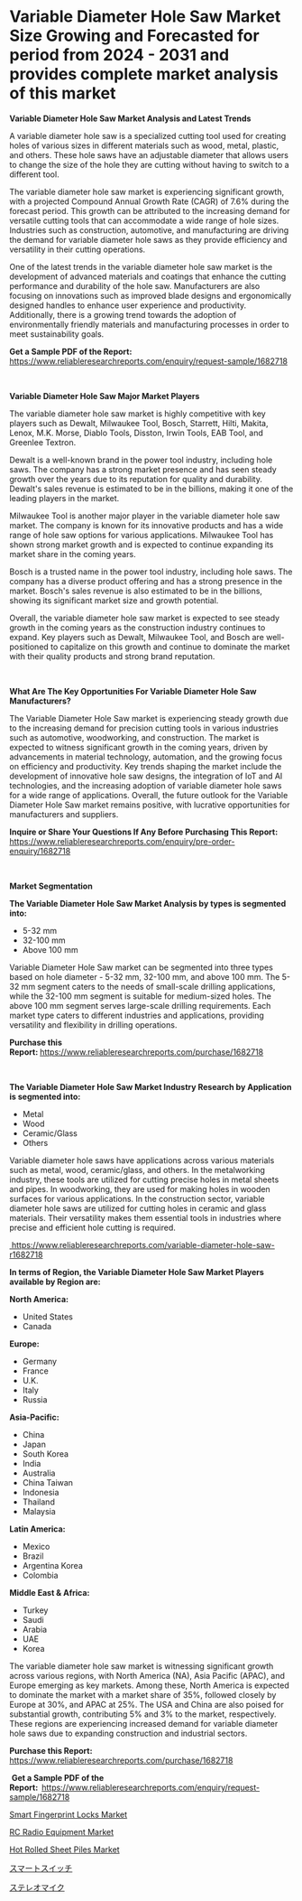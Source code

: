 <p><h1>Variable Diameter Hole Saw Market Size Growing and Forecasted for period from 2024 - 2031 and provides complete market analysis of this market</h1></p><p><strong>Variable Diameter Hole Saw Market Analysis and Latest Trends</strong></p>
<p><p>A variable diameter hole saw is a specialized cutting tool used for creating holes of various sizes in different materials such as wood, metal, plastic, and others. These hole saws have an adjustable diameter that allows users to change the size of the hole they are cutting without having to switch to a different tool.</p><p>The variable diameter hole saw market is experiencing significant growth, with a projected Compound Annual Growth Rate (CAGR) of 7.6% during the forecast period. This growth can be attributed to the increasing demand for versatile cutting tools that can accommodate a wide range of hole sizes. Industries such as construction, automotive, and manufacturing are driving the demand for variable diameter hole saws as they provide efficiency and versatility in their cutting operations.</p><p>One of the latest trends in the variable diameter hole saw market is the development of advanced materials and coatings that enhance the cutting performance and durability of the hole saw. Manufacturers are also focusing on innovations such as improved blade designs and ergonomically designed handles to enhance user experience and productivity. Additionally, there is a growing trend towards the adoption of environmentally friendly materials and manufacturing processes in order to meet sustainability goals.</p></p>
<p><strong>Get a Sample PDF of the Report:&nbsp;</strong> <a href="https://www.reliableresearchreports.com/enquiry/request-sample/1682718">https://www.reliableresearchreports.com/enquiry/request-sample/1682718</a></p>
<p>&nbsp;</p>
<p><strong>Variable Diameter Hole Saw Major Market Players</strong></p>
<p><p>The variable diameter hole saw market is highly competitive with key players such as Dewalt, Milwaukee Tool, Bosch, Starrett, Hilti, Makita, Lenox, M.K. Morse, Diablo Tools, Disston, Irwin Tools, EAB Tool, and Greenlee Textron. </p><p>Dewalt is a well-known brand in the power tool industry, including hole saws. The company has a strong market presence and has seen steady growth over the years due to its reputation for quality and durability. Dewalt's sales revenue is estimated to be in the billions, making it one of the leading players in the market.</p><p>Milwaukee Tool is another major player in the variable diameter hole saw market. The company is known for its innovative products and has a wide range of hole saw options for various applications. Milwaukee Tool has shown strong market growth and is expected to continue expanding its market share in the coming years.</p><p>Bosch is a trusted name in the power tool industry, including hole saws. The company has a diverse product offering and has a strong presence in the market. Bosch's sales revenue is also estimated to be in the billions, showing its significant market size and growth potential.</p><p>Overall, the variable diameter hole saw market is expected to see steady growth in the coming years as the construction industry continues to expand. Key players such as Dewalt, Milwaukee Tool, and Bosch are well-positioned to capitalize on this growth and continue to dominate the market with their quality products and strong brand reputation.</p></p>
<p>&nbsp;</p>
<p><strong>What Are The Key Opportunities For Variable Diameter Hole Saw Manufacturers?</strong></p>
<p><p>The Variable Diameter Hole Saw market is experiencing steady growth due to the increasing demand for precision cutting tools in various industries such as automotive, woodworking, and construction. The market is expected to witness significant growth in the coming years, driven by advancements in material technology, automation, and the growing focus on efficiency and productivity. Key trends shaping the market include the development of innovative hole saw designs, the integration of IoT and AI technologies, and the increasing adoption of variable diameter hole saws for a wide range of applications. Overall, the future outlook for the Variable Diameter Hole Saw market remains positive, with lucrative opportunities for manufacturers and suppliers.</p></p>
<p><strong>Inquire or Share Your Questions If Any Before Purchasing This Report:</strong> <a href="https://www.reliableresearchreports.com/enquiry/pre-order-enquiry/1682718">https://www.reliableresearchreports.com/enquiry/pre-order-enquiry/1682718</a></p>
<p>&nbsp;</p>
<p><strong>Market Segmentation</strong></p>
<p><strong>The Variable Diameter Hole Saw Market Analysis by types is segmented into:</strong></p>
<p><ul><li>5-32 mm</li><li>32-100 mm</li><li>Above 100 mm</li></ul></p>
<p><p>Variable Diameter Hole Saw market can be segmented into three types based on hole diameter - 5-32 mm, 32-100 mm, and above 100 mm. The 5-32 mm segment caters to the needs of small-scale drilling applications, while the 32-100 mm segment is suitable for medium-sized holes. The above 100 mm segment serves large-scale drilling requirements. Each market type caters to different industries and applications, providing versatility and flexibility in drilling operations.</p></p>
<p><strong>Purchase this Report:&nbsp;</strong><a href="https://www.reliableresearchreports.com/purchase/1682718">https://www.reliableresearchreports.com/purchase/1682718</a></p>
<p>&nbsp;</p>
<p><strong>The Variable Diameter Hole Saw Market Industry Research by Application is segmented into:</strong></p>
<p><ul><li>Metal</li><li>Wood</li><li>Ceramic/Glass</li><li>Others</li></ul></p>
<p><p>Variable diameter hole saws have applications across various materials such as metal, wood, ceramic/glass, and others. In the metalworking industry, these tools are utilized for cutting precise holes in metal sheets and pipes. In woodworking, they are used for making holes in wooden surfaces for various applications. In the construction sector, variable diameter hole saws are utilized for cutting holes in ceramic and glass materials. Their versatility makes them essential tools in industries where precise and efficient hole cutting is required.</p></p>
<p><a href="https://www.reliableresearchreports.com/variable-diameter-hole-saw-r1682718">&nbsp;https://www.reliableresearchreports.com/variable-diameter-hole-saw-r1682718</a></p>
<p><strong>In terms of Region, the Variable Diameter Hole Saw Market Players available by Region are:</strong></p>
<p>
    <p> <strong> North America: </strong>
        <ul>
            <li>United States</li>
            <li>Canada</li>
        </ul>
        </p> 
    <p> <strong> Europe: </strong>
        <ul>
            <li>Germany</li>
            <li>France</li>
            <li>U.K.</li>
            <li>Italy</li>
            <li>Russia</li>
        </ul>
        </p> 
    <p> <strong> Asia-Pacific: </strong>
        <ul>
            <li>China</li>
            <li>Japan</li>
            <li>South Korea</li>
            <li>India</li>
            <li>Australia</li>
            <li>China Taiwan</li>
            <li>Indonesia</li>
            <li>Thailand</li>
            <li>Malaysia</li>
        </ul>
        </p> 
    <p> <strong> Latin America: </strong>
        <ul>
            <li>Mexico</li>
            <li>Brazil</li>
            <li>Argentina Korea</li>
            <li>Colombia</li>
        </ul>
        </p> 
    <p> <strong> Middle East & Africa: </strong>
        <ul>
            <li>Turkey</li>
            <li>Saudi</li>
            <li>Arabia</li>
            <li>UAE</li>
            <li>Korea</li>
        </ul>
    </p>
    </p>
<p><p>The variable diameter hole saw market is witnessing significant growth across various regions, with North America (NA), Asia Pacific (APAC), and Europe emerging as key markets. Among these, North America is expected to dominate the market with a market share of 35%, followed closely by Europe at 30%, and APAC at 25%. The USA and China are also poised for substantial growth, contributing 5% and 3% to the market, respectively. These regions are experiencing increased demand for variable diameter hole saws due to expanding construction and industrial sectors.</p></p>
<p><strong>Purchase this Report: </strong><a href="https://www.reliableresearchreports.com/purchase/1682718">https://www.reliableresearchreports.com/purchase/1682718</a></p>
<p>&nbsp;<strong>Get a Sample PDF of the Report:&nbsp;&nbsp;</strong><a href="https://www.reliableresearchreports.com/enquiry/request-sample/1682718">https://www.reliableresearchreports.com/enquiry/request-sample/1682718</a></p>
<p><strong></strong></p>
<p><p><a href="https://github.com/indrystar/Market-Research-Report-List-3/blob/main/smart-fingerprint-locks-market.md">Smart Fingerprint Locks Market</a></p><p><a href="https://github.com/josesg55/Market-Research-Report-List-2/blob/main/rc-radio-equipment-market.md">RC Radio Equipment Market</a></p><p><a href="https://issuu.com/reportprime-2/docs/hot-rolled-sheet-piles-market-size-2030.pptx">Hot Rolled Sheet Piles Market</a></p><p><a href="https://github.com/xtkhtofdt934839/Market-Research-Report-List-1/blob/main/432622331845.md">スマートスイッチ</a></p><p><a href="https://github.com/ddwcuskozol07187/Market-Research-Report-List-1/blob/main/860001431846.md">ステレオマイク</a></p></p>